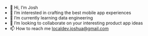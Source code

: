 - 👋 Hi, I’m Josh
- 👀 I’m interested in crafting the best mobile app experiences
- 🌱 I’m currently learning data engineering
- 💞️ I’m looking to collaborate on your interesting product app ideas
- 📫 How to reach me localdev.joshua@gmail.com

<!---
crevtor/crevtor is a ✨ special ✨ repository because its `README.md` (this file) appears on your GitHub profile.
You can click the Preview link to take a look at your changes.
--->

